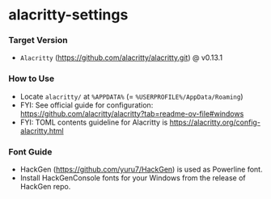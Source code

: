 # alacritty-settings

### Target Version
- `Alacritty` (https://github.com/alacritty/alacritty.git) @ v0.13.1

### How to Use
- Locate `alacritty/` at `%APPDATA%` (= `%USERPROFILE%/AppData/Roaming`)
- FYI: See official guide for configuration: https://github.com/alacritty/alacritty?tab=readme-ov-file#windows
- FYI: TOML contents guideline for Alacritty is https://alacritty.org/config-alacritty.html

### Font Guide
- HackGen (https://github.com/yuru7/HackGen) is used as Powerline font.
- Install HackGenConsole fonts for your Windows from the release of HackGen repo.
